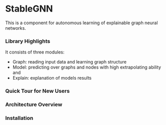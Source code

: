 # StableGNN
This is a component for autonomous learning of explainable graph neural networks.

### Library Highlights
It consists of three modules:
* Graph: reading input data and learning graph structure
* Model: predicting over graphs and nodes with high extrapolating ability and 
* Explain: explanation of models results

### Quick Tour for New Users
### Architecture Overview
### Installation
